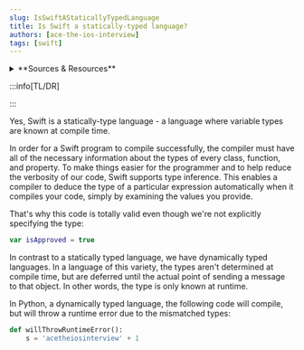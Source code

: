 ```yaml
---
slug: IsSwiftAStaticallyTypedLanguage
title: Is Swift a statically-typed language?
authors: [ace-the-ios-interview]
tags: [swift]
---
```


<details>
  <summary>**Sources & Resources**</summary>

  **Main Source:** [Ace the iOS Interview](https://aryamansharda.gumroad.com/l/tcvck)

  **Additional Sources:**

  **Further Reading:**

</details>

:::info[TL/DR]

:::

Yes, Swift is a statically-type language - a language where variable types are known at compile time.

In order for a Swift program to compile successfully, the compiler must have all of the necessary information about the types of every class, function, and property. To make things easier for the programmer and to help reduce the verbosity of our code, Swift supports type inference. This enables a compiler to deduce the type of a particular expression automatically when it compiles your code, simply by examining the values you provide.

That's why this code is totally valid even though we're not explicitly specifying the type:

```swift
var isApproved = true
```

In contrast to a statically typed language, we have dynamically typed languages. In a language of this variety, the types aren't determined at compile time, but are deferred until the actual point of sending a message to that object. In other words, the type is only known at runtime.

In Python, a dynamically typed language, the following code will compile, but will throw a runtime error due to the mismatched types:

```python
def willThrowRuntimeError():
    s = 'acetheiosinterview' + 1
```
